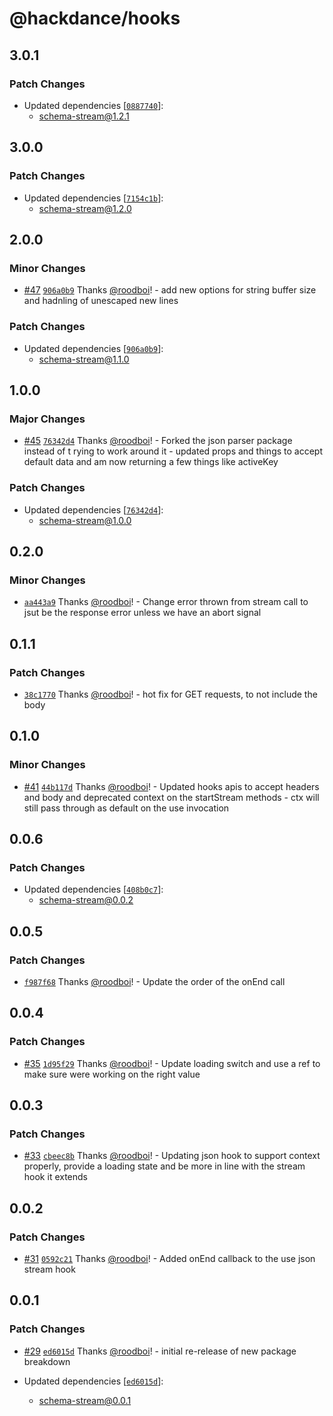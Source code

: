 # @hackdance/hooks

## 3.0.1

### Patch Changes

- Updated dependencies [[`0887740`](https://github.com/hack-dance/agents/commit/088774077c5ec6b18b07709b1c3b0f34e7abc1f8)]:
  - schema-stream@1.2.1

## 3.0.0

### Patch Changes

- Updated dependencies [[`7154c1b`](https://github.com/hack-dance/agents/commit/7154c1b5883015bd9244189d7396ce530732dd13)]:
  - schema-stream@1.2.0

## 2.0.0

### Minor Changes

- [#47](https://github.com/hack-dance/agents/pull/47) [`906a0b9`](https://github.com/hack-dance/agents/commit/906a0b9c90228ccfa14ab0c4e1961f60a5cc5ca3) Thanks [@roodboi](https://github.com/roodboi)! - add new options for string buffer size and hadnling of unescaped new lines

### Patch Changes

- Updated dependencies [[`906a0b9`](https://github.com/hack-dance/agents/commit/906a0b9c90228ccfa14ab0c4e1961f60a5cc5ca3)]:
  - schema-stream@1.1.0

## 1.0.0

### Major Changes

- [#45](https://github.com/hack-dance/agents/pull/45) [`76342d4`](https://github.com/hack-dance/agents/commit/76342d4c40eee773887564432c97f931785ace33) Thanks [@roodboi](https://github.com/roodboi)! - Forked the json parser package instead of t rying to work around it - updated props and things to accept default data and am now returning a few things like activeKey

### Patch Changes

- Updated dependencies [[`76342d4`](https://github.com/hack-dance/agents/commit/76342d4c40eee773887564432c97f931785ace33)]:
  - schema-stream@1.0.0

## 0.2.0

### Minor Changes

- [`aa443a9`](https://github.com/hack-dance/agents/commit/aa443a9336664816c84582ee68dff3b239dd7083) Thanks [@roodboi](https://github.com/roodboi)! - Change error thrown from stream call to jsut be the response error unless we have an abort signal

## 0.1.1

### Patch Changes

- [`38c1770`](https://github.com/hack-dance/agents/commit/38c17700b1e0eda0013f7d98dec970be1e7b4509) Thanks [@roodboi](https://github.com/roodboi)! - hot fix for GET requests, to not include the body

## 0.1.0

### Minor Changes

- [#41](https://github.com/hack-dance/agents/pull/41) [`44b117d`](https://github.com/hack-dance/agents/commit/44b117dbd270eaca14bfa295cb5bdfe06a645e51) Thanks [@roodboi](https://github.com/roodboi)! - Updated hooks apis to accept headers and body and deprecated context on the startStream methods - ctx will still pass through as default on the use invocation

## 0.0.6

### Patch Changes

- Updated dependencies [[`408b0c7`](https://github.com/hack-dance/agents/commit/408b0c746a93bdc800cbe09363995408d1df94d7)]:
  - schema-stream@0.0.2

## 0.0.5

### Patch Changes

- [`f987f68`](https://github.com/hack-dance/agents/commit/f987f680a29b95d4df2c0e3060eeca1320743a12) Thanks [@roodboi](https://github.com/roodboi)! - Update the order of the onEnd call

## 0.0.4

### Patch Changes

- [#35](https://github.com/hack-dance/agents/pull/35) [`1d95f29`](https://github.com/hack-dance/agents/commit/1d95f29a0ed209228cbbd729be6bb372a57b9c1b) Thanks [@roodboi](https://github.com/roodboi)! - Update loading switch and use a ref to make sure were working on the right value

## 0.0.3

### Patch Changes

- [#33](https://github.com/hack-dance/agents/pull/33) [`cbeec8b`](https://github.com/hack-dance/agents/commit/cbeec8bfe8ef85cae14f42d88f13d66d9f7e2795) Thanks [@roodboi](https://github.com/roodboi)! - Updating json hook to support context properly, provide a loading state and be more in line with the stream hook it extends

## 0.0.2

### Patch Changes

- [#31](https://github.com/hack-dance/agents/pull/31) [`0592c21`](https://github.com/hack-dance/agents/commit/0592c212a86586551845db8b31b5059c75ce490d) Thanks [@roodboi](https://github.com/roodboi)! - Added onEnd callback to the use json stream hook

## 0.0.1

### Patch Changes

- [#29](https://github.com/hack-dance/agents/pull/29) [`ed6015d`](https://github.com/hack-dance/agents/commit/ed6015d732b690f960045bdb500be7924f4d59ff) Thanks [@roodboi](https://github.com/roodboi)! - initial re-release of new package breakdown

- Updated dependencies [[`ed6015d`](https://github.com/hack-dance/agents/commit/ed6015d732b690f960045bdb500be7924f4d59ff)]:
  - schema-stream@0.0.1

